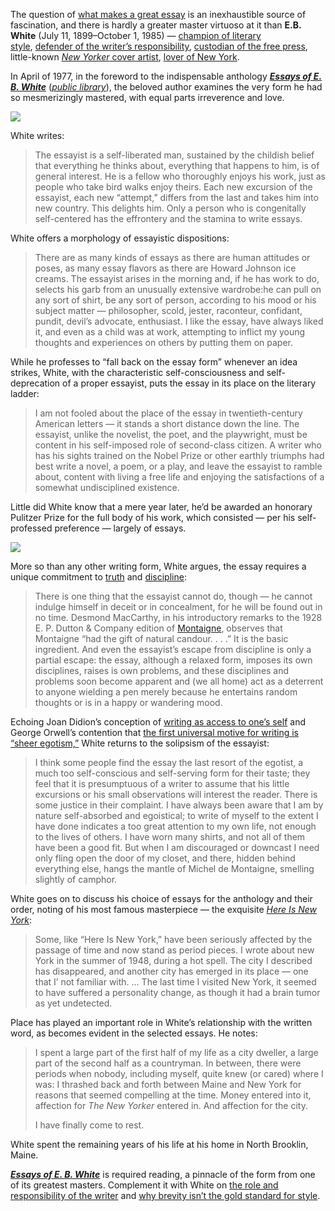 The question of [what makes a great essay](https://www.themarginalian.org/2013/02/08/what-makes-a-great-essay/) is an inexhaustible source of fascination, and there is hardly a greater master virtuoso at it than **E.B. White** (July 11, 1899–October 1, 1985) — [champion of literary style](https://www.themarginalian.org/2012/01/09/best-books-on-writing-reading/#eos), [defender of the writer’s responsibility](https://www.themarginalian.org/2012/04/17/e-b-white-paris-review-interview/), [custodian of the free press](https://www.themarginalian.org/2012/03/16/e-b-white-on-the-free-press/), little-known [_New Yorker_ cover artist](https://www.themarginalian.org/2012/04/23/e-b-white-new-yorker-cover-april-23-1932/), [lover of New York](http://literaryjukebox.brainpickings.org/post/46854301858).

In April of 1977, in the foreword to the indispensable anthology [**_Essays of E. B. White_**](http://www.amazon.com/exec/obidos/ASIN/0060145765/braipick-20) ([_public library_](http://www.worldcat.org/title/essays-of-eb-white/oclc/3003158&referer=brief_results)), the beloved author examines the very form he had so mesmerizingly mastered, with equal parts irreverence and love.

[![](https://i2.wp.com/www.themarginalian.org/wp-content/uploads/2015/05/ebwhite.jpg)](http://www.amazon.com/exec/obidos/ASIN/0060145765/braipick-20)

White writes:

> The essayist is a self-liberated man, sustained by the childish belief that everything he thinks about, everything that happens to him, is of general interest. He is a fellow who thoroughly enjoys his work, just as people who take bird walks enjoy theirs. Each new excursion of the essayist, each new “attempt,” differs from the last and takes him into new country. This delights him. Only a person who is congenitally self-centered has the effrontery and the stamina to write essays.

White offers a morphology of essayistic dispositions:

> There are as many kinds of essays as there are human attitudes or poses, as many essay flavors as there are Howard Johnson ice creams. The essayist arises in the morning and, if he has work to do, selects his garb from an unusually extensive wardrobe:he can pull on any sort of shirt, be any sort of person, according to his mood or his subject matter — philosopher, scold, jester, raconteur, confidant, pundit, devil’s advocate, enthusiast. I like the essay, have always liked it, and even as a child was at work, attempting to inflict my young thoughts and experiences on others by putting them on paper.

While he professes to “fall back on the essay form” whenever an idea strikes, White, with the characteristic self-consciousness and self-deprecation of a proper essayist, puts the essay in its place on the literary ladder:

> I am not fooled about the place of the essay in twentieth-century American letters — it stands a short distance down the line. The essayist, unlike the novelist, the poet, and the playwright, must be content in his self-imposed role of second-class citizen. A writer who has his sights trained on the Nobel Prize or other earthly triumphs had best write a novel, a poem, or a play, and leave the essayist to ramble about, content with living a free life and enjoying the satisfactions of a somewhat undisciplined existence.

Little did White know that a mere year later, he’d be awarded an honorary Pulitzer Prize for the full body of his work, which consisted — per his self-professed preference — largely of essays.

[![](https://i0.wp.com/www.themarginalian.org/wp-content/uploads/2013/04/essaysofebwhite3.jpg?w=680&ssl=1)](http://www.amazon.com/exec/obidos/ASIN/0060145765/braipick-20)

More so than any other writing form, White argues, the essay requires a unique commitment to [truth](https://www.themarginalian.org/2012/03/16/e-b-white-on-the-free-press/) and [discipline](https://www.themarginalian.org/2012/11/20/daily-routines-writers/):

> There is one thing that the essayist cannot do, though — he cannot indulge himself in deceit or in concealment, for he will be found out in no time. Desmond MacCarthy, in his introductory remarks to the 1928 E. P. Dutton & Company edition of [Montaigne](https://www.themarginalian.org/2012/12/12/montaigne-on-death-and-the-art-of-living/), observes that Montaigne “had the gift of natural candour. . . .” It is the basic ingredient. And even the essayist’s escape from discipline is only a partial escape: the essay, although a relaxed form, imposes its own disciplines, raises is own problems, and these disciplines and problems soon become apparent and (we all home) act as a deterrent to anyone wielding a pen merely because he entertains random thoughts or is in a happy or wandering mood.

Echoing Joan Didion’s conception of [writing as access to one’s self](https://www.themarginalian.org/2012/10/16/why-i-write-joan-didion/) and George Orwell’s contention that [the first universal motive for writing is “sheer egotism,”](https://www.themarginalian.org/2012/06/25/george-orwell-why-i-write/) White returns to the solipsism of the essayist:

> I think some people find the essay the last resort of the egotist, a much too self-conscious and self-serving form for their taste; they feel that it is presumptuous of a writer to assume that his little excursions or his small observations will interest the reader. There is some justice in their complaint. I have always been aware that I am by nature self-absorbed and egoistical; to write of myself to the extent I have done indicates a too great attention to my own life, not enough to the lives of others. I have worn many shirts, and not all of them have been a good fit. But when I am discouraged or downcast I need only fling open the door of my closet, and there, hidden behind everything else, hangs the mantle of Michel de Montaigne, smelling slightly of camphor.

White goes on to discuss his choice of essays for the anthology and their order, noting of his most famous masterpiece — the exquisite [_Here Is New York_](http://literaryjukebox.brainpickings.org/post/46068858669):

> Some, like “Here Is New York,” have been seriously affected by the passage of time and now stand as period pieces. I wrote about new York in the summer of 1948, during a hot spell. The city I described has disappeared, and another city has emerged in its place — one that I’ not familiar with. … The last time I visited New York, it seemed to have suffered a personality change, as though it had a brain tumor as yet undetected.

Place has played an important role in White’s relationship with the written word, as becomes evident in the selected essays. He notes:

> I spent a large part of the first half of my life as a city dweller, a large part of the second half as a countryman. In between, there were periods when nobody, including myself, quite knew (or cared) where I was: I thrashed back and forth between Maine and New York for reasons that seemed compelling at the time. Money entered into it, affection for _The New Yorker_ entered in. And affection for the city.
> 
> I have finally come to rest.

White spent the remaining years of his life at his home in North Brooklin, Maine.

[**_Essays of E. B. White_**](http://www.amazon.com/exec/obidos/ASIN/0060145765/braipick-20) is required reading, a pinnacle of the form from one of its greatest masters. Complement it with White on [the role and responsibility of the writer](https://www.themarginalian.org/2012/04/17/e-b-white-paris-review-interview/) and [why brevity isn’t the gold standard for style](https://www.themarginalian.org/2012/02/10/e-b-white-letters/).